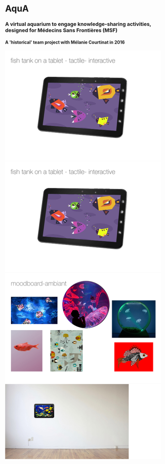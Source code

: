 # AquA
### A virtual aquarium to engage knowledge-sharing activities, designed for Médecins Sans Frontières (MSF)
#### A 'historical' team project with Mélanie Courtinat in 2016

![master_img](./master_img.png)
![img3](mockup/3.jpg)
![img1](mockup/1.jpg)
![img2](mockup/2.jpg)
